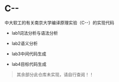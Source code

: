 # C--
中大软工的有关南京大学编译原理实验（C--）的实现代码

- lab1词法分析与语法分析

- lab2语义分析

- lab3中间代码生成

- lab4目标代码生成

> 其余部分此仓库未实现，请自行查阅！！
